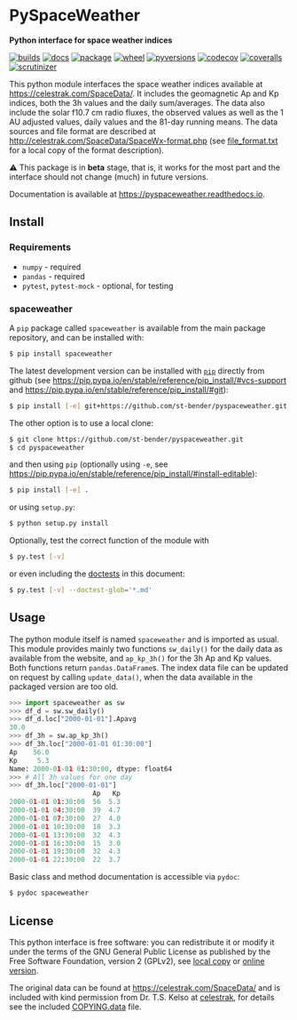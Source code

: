 # PySpaceWeather

**Python interface for space weather indices**

[![builds](https://travis-ci.com/st-bender/pyspaceweather.svg?branch=master)](https://travis-ci.com/st-bender/pyspaceweather)
[![docs](https://readthedocs.org/projects/pyspaceweather/badge/?version=latest)](https://pyspaceweather.readthedocs.io/en/latest/?badge=latest)
[![package](https://img.shields.io/pypi/v/spaceweather.svg?style=flat)](https://pypi.org/project/spaceweather)
[![wheel](https://img.shields.io/pypi/wheel/spaceweather.svg?style=flat)](https://pypi.org/project/spaceweather)
[![pyversions](https://img.shields.io/pypi/pyversions/spaceweather.svg?style=flat)](https://pypi.org/project/spaceweather)
[![codecov](https://codecov.io/gh/st-bender/pyspaceweather/badge.svg)](https://codecov.io/gh/st-bender/pyspaceweather)
[![coveralls](https://coveralls.io/repos/github/st-bender/pyspaceweather/badge.svg)](https://coveralls.io/github/st-bender/pyspaceweather)
[![scrutinizer](https://scrutinizer-ci.com/g/st-bender/pyspaceweather/badges/quality-score.png?b=master)](https://scrutinizer-ci.com/g/st-bender/pyspaceweather/?branch=master)

This python module interfaces the space weather indices available at
<https://celestrak.com/SpaceData/>.
It includes the geomagnetic Ap and Kp indices, both the 3h values and
the daily sum/averages.
The data also include the solar f10.7 cm radio fluxes,
the observed values as well as the 1 AU adjusted values,
daily values and the 81-day running means.
The data sources and file format are described at
<http://celestrak.com/SpaceData/SpaceWx-format.php>
(see [file_format.txt](file_format.txt) for a local copy of the format description).

:warning: This package is in **beta** stage, that is, it works for the most part
and the interface should not change (much) in future versions.

Documentation is available at <https://pyspaceweather.readthedocs.io>.

## Install

### Requirements

- `numpy` - required
- `pandas` - required
- `pytest`, `pytest-mock` - optional, for testing

### spaceweather

A `pip` package called `spaceweather` is available from the
main package repository, and can be installed with:
```sh
$ pip install spaceweather
```
The latest development version can be installed
with [`pip`](https://pip.pypa.io) directly from github
(see <https://pip.pypa.io/en/stable/reference/pip_install/#vcs-support>
and <https://pip.pypa.io/en/stable/reference/pip_install/#git>):

```sh
$ pip install [-e] git+https://github.com/st-bender/pyspaceweather.git
```

The other option is to use a local clone:

```sh
$ git clone https://github.com/st-bender/pyspaceweather.git
$ cd pyspaceweather
```
and then using `pip` (optionally using `-e`, see
<https://pip.pypa.io/en/stable/reference/pip_install/#install-editable>):

```sh
$ pip install [-e] .
```

or using `setup.py`:

```sh
$ python setup.py install
```

Optionally, test the correct function of the module with

```sh
$ py.test [-v]
```

or even including the [doctests](https://docs.python.org/library/doctest.html)
in this document:

```sh
$ py.test [-v] --doctest-glob='*.md'
```

## Usage

The python module itself is named `spaceweather` and is imported as usual.
This module provides mainly two functions `sw_daily()` for the daily data
as available from the website, and `ap_kp_3h()` for the 3h Ap and Kp values.
Both functions return `pandas.DataFrame`s.
The index data file can be updated on request by calling `update_data()`,
when the data available in the packaged version are too old.

```python
>>> import spaceweather as sw
>>> df_d = sw.sw_daily()
>>> df_d.loc["2000-01-01"].Apavg
30.0
>>> df_3h = sw.ap_kp_3h()
>>> df_3h.loc["2000-01-01 01:30:00"]
Ap    56.0
Kp     5.3
Name: 2000-01-01 01:30:00, dtype: float64
>>> # All 3h values for one day
>>> df_3h.loc["2000-01-01"]
                     Ap   Kp
2000-01-01 01:30:00  56  5.3
2000-01-01 04:30:00  39  4.7
2000-01-01 07:30:00  27  4.0
2000-01-01 10:30:00  18  3.3
2000-01-01 13:30:00  32  4.3
2000-01-01 16:30:00  15  3.0
2000-01-01 19:30:00  32  4.3
2000-01-01 22:30:00  22  3.7

```

Basic class and method documentation is accessible via `pydoc`:

```sh
$ pydoc spaceweather
```

## License

This python interface is free software: you can redistribute it or modify
it under the terms of the GNU General Public License as published by
the Free Software Foundation, version 2 (GPLv2), see [local copy](./COPYING.GPLv2)
or [online version](http://www.gnu.org/licenses/gpl-2.0.html).

The original data can be found at <https://celestrak.com/SpaceData/>
and is included with kind permission from Dr. T.S. Kelso at
[celestrak](https://celestrak.com),
for details see the included [COPYING.data](COPYING.data) file.
